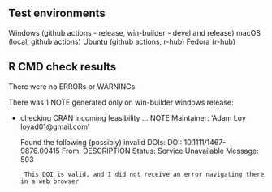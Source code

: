 ## Test environments
Windows (github actions - release,  win-builder - devel and release)
macOS (local, github actions)
Ubuntu (github actions, r-hub)
Fedora (r-hub)


## R CMD check results
There were no ERRORs or WARNINGs. 

There was 1 NOTE generated only on win-builder windows release:

*  checking CRAN incoming feasibility ... NOTE
    Maintainer: ‘Adam Loy <loyad01@gmail.com>’
 
    Found the following (possibly) invalid DOIs:
      DOI: 10.1111/1467-9876.00415
        From: DESCRIPTION
        Status: Service Unavailable
        Message: 503
      
        This DOI is valid, and I did not receive an error navigating there in a web browser
